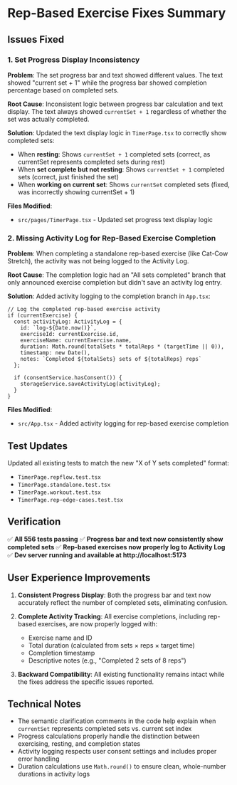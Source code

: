 # Rep-Based Exercise Fixes Summary

## Issues Fixed

### 1. Set Progress Display Inconsistency
**Problem**: The set progress bar and text showed different values. The text showed "current set + 1" while the progress bar showed completion percentage based on completed sets.

**Root Cause**: Inconsistent logic between progress bar calculation and text display. The text always showed `currentSet + 1` regardless of whether the set was actually completed.

**Solution**: Updated the text display logic in `TimerPage.tsx` to correctly show completed sets:
- When **resting**: Shows `currentSet + 1` completed sets (correct, as currentSet represents completed sets during rest)
- When **set complete but not resting**: Shows `currentSet + 1` completed sets (correct, just finished the set)
- When **working on current set**: Shows `currentSet` completed sets (fixed, was incorrectly showing currentSet + 1)

**Files Modified**:
- `src/pages/TimerPage.tsx` - Updated set progress text display logic

### 2. Missing Activity Log for Rep-Based Exercise Completion
**Problem**: When completing a standalone rep-based exercise (like Cat-Cow Stretch), the activity was not being logged to the Activity Log.

**Root Cause**: The completion logic had an "All sets completed" branch that only announced exercise completion but didn't save an activity log entry.

**Solution**: Added activity logging to the completion branch in `App.tsx`:
```tsx
// Log the completed rep-based exercise activity
if (currentExercise) {
  const activityLog: ActivityLog = {
    id: `log-${Date.now()}`,
    exerciseId: currentExercise.id,
    exerciseName: currentExercise.name,
    duration: Math.round(totalSets * totalReps * (targetTime || 0)),
    timestamp: new Date(),
    notes: `Completed ${totalSets} sets of ${totalReps} reps`
  };

  if (consentService.hasConsent()) {
    storageService.saveActivityLog(activityLog);
  }
}
```

**Files Modified**:
- `src/App.tsx` - Added activity logging for rep-based exercise completion

## Test Updates

Updated all existing tests to match the new "X of Y sets completed" format:
- `TimerPage.repflow.test.tsx`
- `TimerPage.standalone.test.tsx` 
- `TimerPage.workout.test.tsx`
- `TimerPage.rep-edge-cases.test.tsx`

## Verification

✅ **All 556 tests passing**
✅ **Progress bar and text now consistently show completed sets**
✅ **Rep-based exercises now properly log to Activity Log**
✅ **Dev server running and available at http://localhost:5173**

## User Experience Improvements

1. **Consistent Progress Display**: Both the progress bar and text now accurately reflect the number of completed sets, eliminating confusion.

2. **Complete Activity Tracking**: All exercise completions, including rep-based exercises, are now properly logged with:
   - Exercise name and ID
   - Total duration (calculated from sets × reps × target time)
   - Completion timestamp
   - Descriptive notes (e.g., "Completed 2 sets of 8 reps")

3. **Backward Compatibility**: All existing functionality remains intact while the fixes address the specific issues reported.

## Technical Notes

- The semantic clarification comments in the code help explain when `currentSet` represents completed sets vs. current set index
- Progress calculations properly handle the distinction between exercising, resting, and completion states
- Activity logging respects user consent settings and includes proper error handling
- Duration calculations use `Math.round()` to ensure clean, whole-number durations in activity logs
